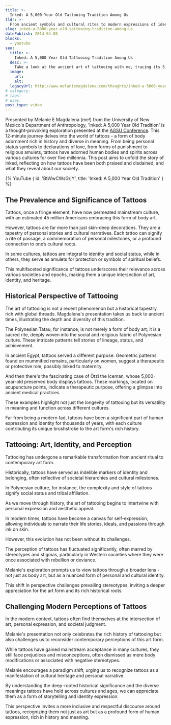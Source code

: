 ```yaml
---
title: >-
  Inked: A 5,000 Year Old Tattooing Tradition Among Us
tldr: >-
  From ancient symbols and cultural rites to modern expressions of identity and art. [Plus a 12-minute video from my AGSU presentation!]
slug: inked-a-5000-year-old-tattooing-tradition-among-us
datePublish: 2014-04-05
blocks:
  - youtube
seo:
  title: >-
    Inked: A 5,000 Year Old Tattooing Tradition Among Us
  desc: >-
    Take a look at the ancient art of tattooing with me, tracing its 5,000-year journey across cultures and meanings.
  image:
    url:
    alt:
  legacyUrl: http://www.melaniemagdalena.com/thoughts/inked-a-5000-year-old-tattooing-tradition-among-us
# category:
# tags:
# uses:
post_type: video
---
```


Presented by Melanie E Magdalena (me!) from the University of New Mexico's Department of Anthropology, 'Inked: A 5,000 Year Old Tradition' is a thought-provoking exploration presented at the [AGSU Conference](https://drive.google.com/file/d/11BDqLz1iF4PDC5d4lKLDu5BrDxzV8Z4X/view). This 12-minute journey delves into the world of tattoos - a form of body adornment rich in history and diverse in meaning. From being personal status symbols to declarations of love, from forms of punishment to religious amulets, tattoos have adorned human bodies and spirits across various cultures for over five millennia. This post aims to unfold the story of Inked, reflecting on how tattoos have been both praised and disdained, and what they reveal about our society.

{% YouTube {
  id: 'BtWwCWsGrjY',
  title: 'Inked: A 5,000 Year Old Tradition'
} %}

## The Prevalence and Significance of Tattoos

Tattoos, once a fringe element, have now permeated mainstream culture, with an estimated 45 million Americans embracing this form of body art.

However, tattoos are far more than just skin-deep decorations. They are a tapestry of personal stories and cultural narratives. Each tattoo can signify a rite of passage, a commemoration of personal milestones, or a profound connection to one’s cultural roots.

In some cultures, tattoos are integral to identity and social status, while in others, they serve as amulets for protection or symbols of spiritual beliefs.

This multifaceted significance of tattoos underscores their relevance across various societies and epochs, making them a unique intersection of art, identity, and heritage.

## Historical Perspective of Tattooing

The art of tattooing is not a recent phenomenon but a historical tapestry rich with global threads. Magdalena's presentation takes us back to ancient times, illustrating the depth and diversity of this tradition.

The Polynesian Tatau, for instance, is not merely a form of body art; it is a sacred rite, deeply woven into the social and religious fabric of Polynesian culture. These intricate patterns tell stories of lineage, status, and achievement.

In ancient Egypt, tattoos served a different purpose. Geometric patterns found on mummified remains, particularly on women, suggest a therapeutic or protective role, possibly linked to maternity.

And then there's the fascinating case of Ötzi the Iceman, whose 5,000-year-old preserved body displays tattoos. These markings, located on acupuncture points, indicate a therapeutic purpose, offering a glimpse into ancient medical practices.

These examples highlight not just the longevity of tattooing but its versatility in meaning and function across different cultures.

Far from being a modern fad, tattoos have been a significant part of human expression and identity for thousands of years, with each culture contributing its unique brushstroke to the art form's rich history.

## Tattooing: Art, Identity, and Perception

Tattooing has undergone a remarkable transformation from ancient ritual to contemporary art form.

Historically, tattoos have served as indelible markers of identity and belonging, often reflective of societal hierarchies and cultural milestones.

In Polynesian culture, for instance, the complexity and style of tattoos signify social status and tribal affiliation.

As we move through history, the art of tattooing begins to intertwine with personal expression and aesthetic appeal.

In modern times, tattoos have become a canvas for self-expression, allowing individuals to narrate their life stories, ideals, and passions through ink on skin.

However, this evolution has not been without its challenges.

The perception of tattoos has fluctuated significantly, often marred by stereotypes and stigmas, particularly in Western societies where they were once associated with rebellion or deviance.

Melanie's exploration prompts us to view tattoos through a broader lens - not just as body art, but as a nuanced form of personal and cultural identity.

This shift in perspective challenges prevailing stereotypes, inviting a deeper appreciation for the art form and its rich historical roots.

## Challenging Modern Perceptions of Tattoos

In the modern context, tattoos often find themselves at the intersection of art, personal expression, and societal judgment.

Melanie's presentation not only celebrates the rich history of tattooing but also challenges us to reconsider contemporary perceptions of this art form.

While tattoos have gained mainstream acceptance in many cultures, they still face prejudices and misconceptions, often dismissed as mere body modifications or associated with negative stereotypes.

Melanie encourages a paradigm shift, urging us to recognize tattoos as a manifestation of cultural heritage and personal narrative.

By understanding the deep-rooted historical significance and the diverse meanings tattoos have held across cultures and ages, we can appreciate them as a form of storytelling and identity expression.

This perspective invites a more inclusive and respectful discourse around tattoos, recognizing them not just as art but as a profound form of human expression, rich in history and meaning.
